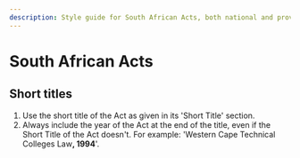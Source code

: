 ```yaml
---
description: Style guide for South African Acts, both national and provincial.
---
```


# South African Acts

## Short titles

1. Use the short title of the Act as given in its 'Short Title' section.
2. Always include the year of the Act at the end of the title, even if the Short Title of the Act doesn't. For example: 'Western Cape Technical Colleges La&#x77;**, 1994**'.

